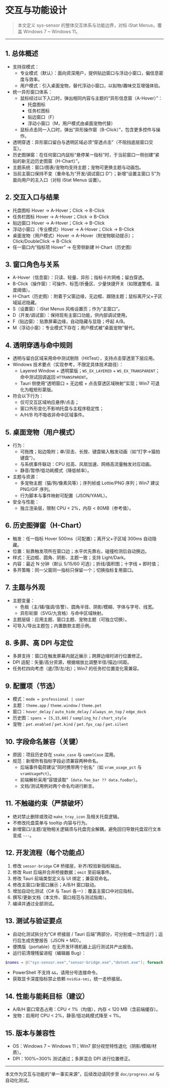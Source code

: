 # 交互与功能设计

> 本文定义 sys-sensor 的整体交互体系与功能边界，对标 iStat Menus，覆盖 Windows 7 ~ Windows 11。

---

## 1. 总体概述
- 支持双模式：
  - 专业模式（默认）：面向资深用户，提供贴边窗口与浮动小窗口，偏信息密度与效率。
  - 用户模式：引入桌面宠物，替代浮动小窗口，以拟物/趣味交互增强体验。
- 统一异形窗口体系：
  - 鼠标经过以下入口时，弹出相同内容与主题的“异形信息窗（A-Hover）”：
    - 托盘图标
    - 任务栏图标
    - 贴边窗口（F）
    - 浮动小窗口（M，用户模式由桌面宠物代替）
  - 鼠标点击同一入口时，弹出“异形操作窗（B-Click）”，包含更多控件与操作。
- 透明穿透：异形窗口留白与透明区域必须“穿透点击”（不阻挡底层窗口交互）。
- 历史图弹窗：在任何窗口内鼠标“悬停某一指标”时，于当前窗口一侧创建“紧贴的新无边历史图窗（H-Chart）”。
- 主题系统：窗口/图表/宠物均支持主题；宠物可更换主题与动画包。
- 当前主窗口保持不变（重命名为“开发/调试窗口 D”）；新增“设置主窗口 S”为面向用户的主入口（对标 iStat Menus 设置）。

## 2. 交互入口与结果
- 托盘图标 Hover → A-Hover；Click → B-Click
- 任务栏图标 Hover → A-Hover；Click → B-Click
- 贴边窗口 Hover → A-Hover；Click → B-Click
- 浮动小窗口（专业模式）Hover → A-Hover；Click → B-Click
- 桌面宠物（用户模式）Hover → A-Hover（附宠物联动提示）；Click/DoubleClick → B-Click
- 任一窗口内“指标项 Hover” → 在旁侧新建 H-Chart（历史图）

## 3. 窗口角色与关系
- A-Hover（信息窗）：只读、轻量、异形；指标卡片网格；留白穿透。
- B-Click（操作窗）：可操作、标签/折叠区、少量快捷开关（如限速警戒、温度阈值）。
- H-Chart（历史图）：附着于父窗边缘，无边框、跟随主题；鼠标离开父+子区域延迟隐藏。
- S（设置窗）：iStat Menus 风格设置页；作为“主窗口”。
- D（开发/调试窗）：保持现有主窗口功能，供内部调试使用。
- F（贴边窗）：贴靠屏幕边缘，自动隐藏与显隐；呼起 A/B。
- M（浮动小窗）：专业模式下存在；用户模式被“桌面宠物”替代。

## 4. 透明穿透与命中规则
- 透明与留白区域采用命中测试剔除（HitTest），支持点击穿透至下层应用。
- Windows 技术要点（实现参考，不限定具体技术路径）：
  - Layered Window + 透明蒙版；`WS_EX_LAYERED` + `WS_EX_TRANSPARENT`；命中测试回调返回 `HTTRANSPARENT`。
  - Tauri 侧使用“透明窗口 + 无边框 + 点击穿透区域映射”实现；Win7 可退化为粗矩形蒙版。
- 符合以下行为：
  - 仅可交互区域响应悬停/点击；
  - 窗口外形变化不影响托盘与主程序稳定性；
  - A/H/B 均不吸收非命中区域事件。

## 5. 桌面宠物（用户模式）
- 行为：
  - 可拖拽；贴边吸附；单/双击、长按、键盘输入触发动画（如“打字→猫拍键盘”）。
  - 与系统事件联动：CPU 拉高、风扇加速、网络高流量触发对应动画。
  - 静音/暂停/低功耗模式（降低帧率）。
- 主题与资源：
  - 多宠物主题（猫/狗/像素风等）；序列帧或 Lottie/PNG 序列；Win7 建议 PNG/GIF 序列。
  - 行为脚本与事件映射可配置（JSON/YAML）。
- 安全与性能：
  - 独立渲染层，限制 CPU < 2%，内存 < 80MB（参考值）。

## 6. 历史图弹窗（H-Chart）
- 触发：任一指标 Hover 500ms（可配置）；离开父+子区域 300ms 自动隐藏。
- 位置：贴靠触发项所在窗口边；水平优先靠右，碰撞检测后自动换边。
- 样式：无边框、圆角、阴影、主题一致；支持 Light/Dark。
- 内容：最近 N 分钟（默认 5/15/60 可选）；折线/面积图；十字线 + 即时值；
- 多开策略：同一父窗同一指标只保留一个；切换指标复用窗口。

## 7. 主题与外观
- 主题变量：
  - 色板（主/辅/强调/告警）、圆角半径、阴影/模糊、字体与字号、线宽。
  - 异形轮廓（SVG/九宫格）与命中区域映射。
- 主题层级：应用主题、窗口主题、宠物主题（可独立切换）。
- 可导入/导出主题包；内置数款主题示例。

## 8. 多屏、高 DPI 与定位
- 多屏支持：窗口在触发屏幕内就近展示；跨屏边缘时进行位置修正。
- DPI 适配：矢量/高分资源，根据缩放比调整半径/描边/间距。
- 任务栏四向考虑（底/顶/左/右）；Win7 的任务栏位置变化需兼容。

## 9. 配置项（节选）
- 模式：`mode = professional | user`
- 主题：`theme.app` / `theme.window` / `theme.pet`
- 窗口：`hover_delay` / `auto_hide_delay` / `always_on_top` / `edge_dock`
- 历史图：`spans = [5,15,60]` / `sampling_hz` / `chart_style`
- 宠物：`pet.enabled` / `pet.kind` / `pet.fps_cap` / `pet.silent`

## 10. 字段命名兼容（关键）
- 原因：项目历史存在 `snake_case` 与 `camelCase` 混用。
- 规范：新增所有指标字段必须兼容两种命名。
  - 后端事件载荷建议“同时携带两个别名”（如 `vram_usage_pct` 与 `vramUsagePct`）。
  - 前端解析采用“容错读取”（`data.foo_bar ?? data.fooBar`）。
  - 文档/测试用例对两个命名均进行断言。

## 11. 不触碰约束（严禁破坏）
- 绝对禁止删除或改动 `make_tray_icon` 及相关托盘逻辑。
- 不修改托盘菜单与 tooltip 内容与行为。
- 新增窗口/主题/宠物相关逻辑须与托盘完全解耦，避免回归导致托盘双行文本变成 `---`。

## 12. 开发流程（每个功能点）
1) 修改 `sensor-bridge` C# 桥接层，补齐/校验新指标输出。
2) 修改 Rust 后端并合并桥接数据；`emit` 至前端事件。
3) 修改 Tauri 前端类型定义与 UI 绑定；兼容双命名。
4) 修改主窗口/新窗口展示；A/B/H 窗口联动。
5) 增加自动化测试（C# 与 Tauri 各一）：覆盖主窗口中对应指标。
6) 撰写/更新文档（本文件、窗口规范与测试指南）。
7) 编译并通过全部测试。

## 13. 测试与验证要点
- 自动化测试拆分为“C# 桥接层 / Tauri 后端”两部分，可分别或一次性运行；运行后生成完整报告（JSON + MD）。
- 便携版（portable）在无开发环境机器上运行测试并产出报告。
- 运行前清理残留进程（编辑器 Bug）：
```powershell
$names = @("sys-sensor.exe","sensor-bridge.exe","dotnet.exe"); foreach($n in $names){ try { taskkill /IM $n /T /F } catch {} }
```
- PowerShell 不支持 `&&`，请用分号连接命令。
- 获取显卡深度指标禁止依赖 `nvidia-smi`，统一走桥接层。

## 14. 性能与能耗目标（建议）
- A/B/H 窗口常态占用：CPU < 1%（均值），内存 < 120 MB（含前端缓存）。
- 宠物：启用时 CPU < 2%，静音/低功耗模式降至 < 1%。

## 15. 版本与兼容性
- OS：Windows 7 ~ Windows 11；Win7 部分视觉特性退化（阴影/模糊/材质）。
- DPI：100%~300% 测试通过；多屏混合 DPI 进行位置修正。

---

本文作为交互与功能的“单一事实来源”，后续改动请同步至 `doc/progress.md` 与自动化测试。
